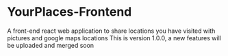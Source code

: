 # YourPlaces-Frontend
A front-end react web application to share locations you have visited with pictures and google maps locations
This is version 1.0.0, a new features will be uploaded and merged soon
